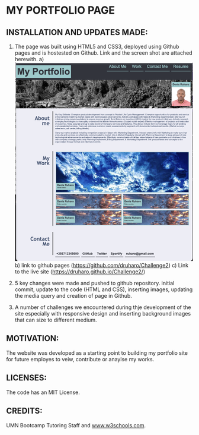 # MY PORTFOLIO PAGE
## INSTALLATION AND UPDATES MADE:
1. The page was built using HTML5 and CSS3, deployed using Github pages and is hostested on Github. Link and the screen shot are attached herewith.
a) ![image info](./Images/Screenshot.png)
b) link to github pages (https://github.com/druharo/Challenge2)
c) Link to the live site (https://druharo.github.io/Challenge2/)

2. 5 key changes were made and pushed to github repository. initial  commit, update to the code (HTML and CSS), inserting images, updating the media query and creation of page in Github.

3. A number of challenges we encountered during thje development of the site especially with responsive design and inserting background images that can size to different medium.

## MOTIVATION:
The website was developed as a starting point to building my portfolio site for future employes to veiw, contribute or anaylse my works. 

## LICENSES:
The code has an MIT License.


## CREDITS:
UMN Bootcamp Tutoring Staff and www.w3schools.com.



